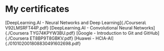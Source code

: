# My certificates
[DeepLearning.AI - Neural Networks and Deep Learning]{./Coursera\ V92LMSRFT44P.pdf}
[DeepLearning.AI - Convolutional Neural Networks]{./Coursera TYG74KPYW3BU.pdf}
[Google - Introduction to Git and GitHub]{./Coursera ET8BP9T8GBKV.pdf}
[Huawei - HCIA-AI]{./010102001808830491602698.pdf}
